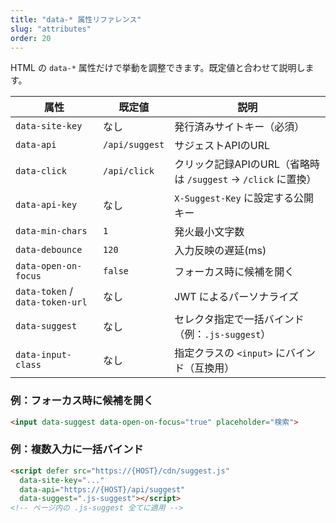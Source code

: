 ```yaml
---
title: "data-* 属性リファレンス"
slug: "attributes"
order: 20
---
```


HTML の `data-*` 属性だけで挙動を調整できます。既定値と合わせて説明します。

| 属性 | 既定値 | 説明 |
|---|---|---|
| `data-site-key` | なし | 発行済みサイトキー（必須） |
| `data-api` | `/api/suggest` | サジェストAPIのURL |
| `data-click` | `/api/click` | クリック記録APIのURL（省略時は `/suggest` → `/click` に置換） |
| `data-api-key` | なし | `X-Suggest-Key` に設定する公開キー |
| `data-min-chars` | `1` | 発火最小文字数 |
| `data-debounce` | `120` | 入力反映の遅延(ms) |
| `data-open-on-focus` | `false` | フォーカス時に候補を開く |
| `data-token` / `data-token-url` | なし | JWT によるパーソナライズ |
| `data-suggest` | なし | セレクタ指定で一括バインド（例：`.js-suggest`） |
| `data-input-class` | なし | 指定クラスの `<input>` にバインド（互換用） |

### 例：フォーカス時に候補を開く
```html
<input data-suggest data-open-on-focus="true" placeholder="検索">
```

### 例：複数入力に一括バインド
```html
<script defer src="https://{HOST}/cdn/suggest.js"
  data-site-key="..."
  data-api="https://{HOST}/api/suggest"
  data-suggest=".js-suggest"></script>
<!-- ページ内の .js-suggest 全てに適用 -->
```
